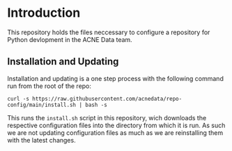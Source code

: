 # Introduction

This repository holds the files neccessary to configure a repository for Python
devlopment in the ACNE Data team.

## Installation and Updating

Installation and updating is a one step process with the following command run from the
root of the repo:

```
curl -s https://raw.githubusercontent.com/acnedata/repo-config/main/install.sh | bash -s
```

This runs the `install.sh` script in this repository, wich downloads the respective
configuration files into the directory from which it is run. As such we are not
updating configuration files as much as we are reinstalling them with the latest changes.
